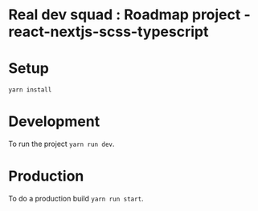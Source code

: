 # Real dev squad : Roadmap project - react-nextjs-scss-typescript

# Setup

`yarn install`

# Development

To run the project `yarn run dev`.

# Production

To do a production build `yarn run start`.
